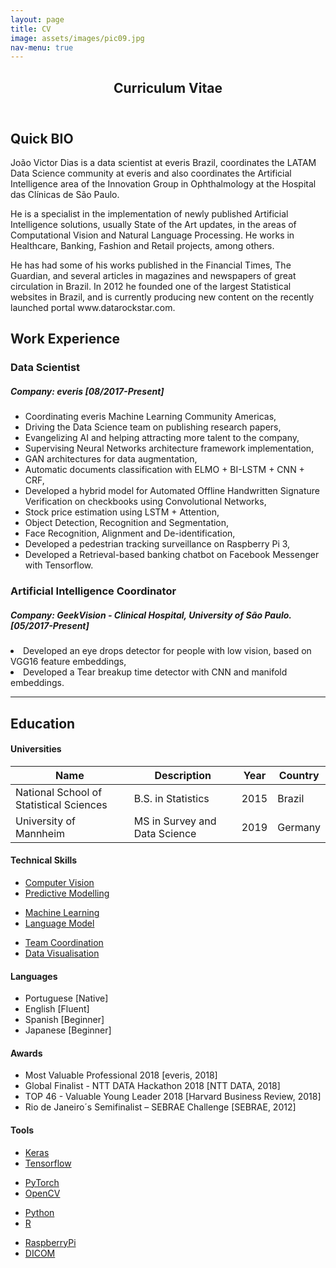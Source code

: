 ```yaml
---
layout: page
title: CV
image: assets/images/pic09.jpg
nav-menu: true
---
```


<!-- Main -->
<div id="main" class="alt">

<!-- One -->
<section id="one">
	<div class="inner">
		<header class="major">
			<h1>Curriculum Vitae</h1>
		</header>

<!-- Content -->
<h2 id="content">Quick BIO</h2>
<p>João Victor Dias is a data scientist at everis Brazil, coordinates the LATAM Data Science community at everis and also coordinates the Artificial Intelligence area of the Innovation Group in Ophthalmology at the Hospital das Clínicas de São Paulo.</p>

<p>He is a specialist in the implementation of newly published Artificial Intelligence solutions, usually State of the Art updates, in the areas of Computational Vision and Natural Language Processing. He works in Healthcare, Banking, Fashion and Retail projects, among others.</p> 
 
<p>He has had some of his works published in the Financial Times, The Guardian, and several articles in magazines and newspapers of great circulation in Brazil. In 2012 he founded one of the largest Statistical websites in Brazil, and is currently producing new content on the recently launched portal www.datarockstar.com.</p>

<h2>Work Experience</h2>
<div class="row">
	<div class="6u 12u$(small)">
		<h3>Data Scientist</h3>
		<h5>Company: everis [08/2017-Present]</h5>
		<ul>
			<li>Coordinating everis Machine Learning Community Americas,</li>
			<li>Driving the Data Science team on publishing research papers,</li>
			<li>Evangelizing AI and helping attracting more talent to the company,</li>
			<li>Supervising Neural Networks architecture framework implementation,</li>
			<li>GAN architectures for data augmentation,</li>
			<li>Automatic documents classification with ELMO + BI-LSTM + CNN + CRF,</li>
			<li>Developed a hybrid model for Automated Offline Handwritten Signature Verification on checkbooks using Convolutional Networks,</li>
			<li>Stock price estimation using LSTM + Attention,</li>
			<li>Object Detection, Recognition and Segmentation,</li>
			<li>Face Recognition, Alignment and De-identification,</li>
			<li>Developed a pedestrian tracking surveillance on Raspberry Pi 3,</li>
			<li>Developed a Retrieval-based banking chatbot on Facebook Messenger with Tensorflow.</li>
		</ul>
	</div>
	<div class="6u$ 12u$(small)">
		<h3>Artificial Intelligence Coordinator</h3>
		<h5>Company: GeekVision - Clinical Hospital, University of São Paulo. [05/2017-Present]</h5>
		<li>Developed an eye drops detector for people with low vision, based on VGG16 feature embeddings,</li>
		<li>Developed a Tear breakup time detector with CNN and manifold embeddings.</li>
	</div>
</div>

<hr class="major" />


<!-- Info -->
<h2 id="education">Education</h2>
<div class="row 200%">
	<div class="6u 12u$(medium)">

<!-- Universities -->
<h4>Universities</h4>
<div class="table-wrapper">
	<table>
		<thead>
			<tr>
				<th>Name</th>
				<th>Description</th>
				<th>Year</th>
				<th>Country</th>
			</tr>
		</thead>
		<tbody>
			<tr>
				<td>National School of Statistical Sciences</td>
				<td>B.S. in Statistics</td>
				<td>2015</td>
				<td>Brazil</td>
			</tr>
			<tr>
				<td>University of Mannheim</td>
				<td>MS in Survey and Data Science</td>
				<td>2019</td>
				<td>Germany</td>
			</tr>
		</tbody>
	</table>
</div>	

<!-- Technical Skills -->
<h4>Technical Skills</h4>
<ul class="actions fit small">
	<li><a href="" class="button fit small">Computer Vision</a></li>
	<li><a href="" class="button fit small">Predictive Modelling</a></li>
</ul>
<ul class="actions fit small">
	<li><a href="" class="button fit small">Machine Learning</a></li>
	<li><a href="" class="button fit small">Language Model</a></li>
</ul>
<ul class="actions fit small">
	<li><a href="" class="button fit small">Team Coordination</a></li>
	<li><a href="" class="button fit small">Data Visualisation</a></li>
</ul>

<!-- Languages -->
<h4>Languages</h4>
<ul>
	<li>Portuguese [Native]</li>
	<li>English [Fluent]</li>
	<li>Spanish [Beginner]</li>
	<li>Japanese [Beginner]</li>
</ul>


</div>
<div class="6u$ 12u$(medium)">



<!-- Awards -->
<h4>Awards</h4>
<ul class="alt">
	<li>Most Valuable Professional 2018 [everis, 2018]</li>
	<li>Global Finalist - NTT DATA Hackathon 2018 [NTT DATA, 2018]</li>
	<li>TOP 46 - Valuable Young Leader 2018 [Harvard Business Review, 2018]</li>
	<li>Rio de Janeiro´s Semifinalist – SEBRAE Challenge [SEBRAE, 2012]</li>
</ul>


<!-- Tools -->
<h4>Tools</h4>
<ul class="actions">
	<li><a href="" class="button special">Keras</a></li>
	<li><a href="" class="button special">Tensorflow</a></li>
</ul>
<ul class="actions">
	<li><a href="" class="button special">PyTorch</a></li>
	<li><a href="" class="button special">OpenCV</a></li>
</ul>
<ul class="actions">
	<li><a href="" class="button special">Python</a></li>
	<li><a href="" class="button special">R</a></li>
</ul>
<ul class="actions">
	<li><a href="" class="button special">RaspberryPi</a></li>
	<li><a href="" class="button special">DICOM</a></li>
</ul>


</div>
</div>

</div>
</section>

</div>
